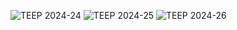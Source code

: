 ![TEEP 2024-24](https://github.com/user-attachments/assets/5cf48ae7-fe51-4819-91c4-bfd27cec469d)
![TEEP 2024-25](https://github.com/user-attachments/assets/39ab455c-7064-482d-9e20-5ff3c7a25bc1)
![TEEP 2024-26](https://github.com/user-attachments/assets/06e2daa6-fa19-4b07-8264-cec8b165f21d)

